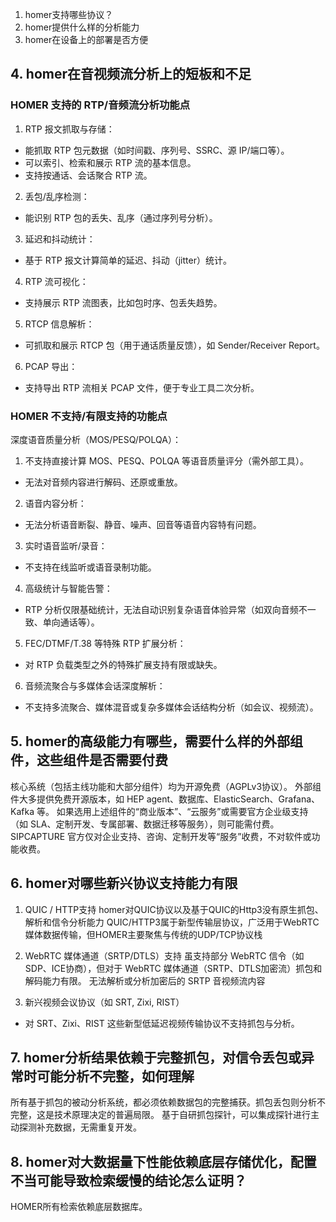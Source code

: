 1. homer支持哪些协议？
2. homer提供什么样的分析能力
3. homer在设备上的部署是否方便

## 4. homer在音视频流分析上的短板和不足

### HOMER 支持的 RTP/音频流分析功能点

1. RTP 报文抓取与存储：
- 能抓取 RTP 包元数据（如时间戳、序列号、SSRC、源 IP/端口等）。
- 可以索引、检索和展示 RTP 流的基本信息。
- 支持按通话、会话聚合 RTP 流。

2. 丢包/乱序检测：

- 能识别 RTP 包的丢失、乱序（通过序列号分析）。

3. 延迟和抖动统计：

- 基于 RTP 报文计算简单的延迟、抖动（jitter）统计。

4. RTP 流可视化：

- 支持展示 RTP 流图表，比如包时序、包丢失趋势。

5. RTCP 信息解析：

- 可抓取和展示 RTCP 包（用于通话质量反馈），如 Sender/Receiver Report。

6. PCAP 导出：

- 支持导出 RTP 流相关 PCAP 文件，便于专业工具二次分析。

### HOMER 不支持/有限支持的功能点

深度语音质量分析（MOS/PESQ/POLQA）：

1. 不支持直接计算 MOS、PESQ、POLQA 等语音质量评分（需外部工具）。
- 无法对音频内容进行解码、还原或重放。

2. 语音内容分析：

- 无法分析语音断裂、静音、噪声、回音等语音内容特有问题。

3. 实时语音监听/录音：

- 不支持在线监听或语音录制功能。

4. 高级统计与智能告警：

- RTP 分析仅限基础统计，无法自动识别复杂语音体验异常（如双向音频不一致、单向通话等）。

5. FEC/DTMF/T.38 等特殊 RTP 扩展分析：

- 对 RTP 负载类型之外的特殊扩展支持有限或缺失。

6. 音频流聚合与多媒体会话深度解析：

- 不支持多流聚合、媒体混音或复杂多媒体会话结构分析（如会议、视频流）。

## 5. homer的高级能力有哪些，需要什么样的外部组件，这些组件是否需要付费

核心系统（包括主线功能和大部分组件）均为开源免费（AGPLv3协议）。
外部组件大多提供免费开源版本，如 HEP agent、数据库、ElasticSearch、Grafana、Kafka 等。
如果选用上述组件的“商业版本”、“云服务”或需要官方企业级支持（如 SLA、定制开发、专属部署、数据迁移等服务），则可能需付费。
SIPCAPTURE 官方仅对企业支持、咨询、定制开发等“服务”收费，不对软件或功能收费。

## 6. homer对哪些新兴协议支持能力有限

1. QUIC / HTTP支持
homer对QUIC协议以及基于QUIC的Http3没有原生抓包、解析和信令分析能力
QUIC/HTTP3属于新型传输层协议，广泛用于WebRTC媒体数据传输，但HOMER主要聚焦与传统的UDP/TCP协议栈

2. WebRTC 媒体通道（SRTP/DTLS）支持
虽支持部分 WebRTC 信令（如SDP、ICE协商），但对于 WebRTC 媒体通道（SRTP、DTLS加密流）抓包和解码能力有限。
无法解析或分析加密后的 SRTP 音视频流内容

3. 新兴视频会议协议（如 SRT, Zixi, RIST）

- 对 SRT、Zixi、RIST 这些新型低延迟视频传输协议不支持抓包与分析。

## 7. homer分析结果依赖于完整抓包，对信令丢包或异常时可能分析不完整，如何理解

所有基于抓包的被动分析系统，都必须依赖数据包的完整捕获。抓包丢包则分析不完整，这是技术原理决定的普遍局限。
基于自研抓包探针，可以集成探针进行主动探测补充数据，无需重复开发。

## 8. homer对大数据量下性能依赖底层存储优化，配置不当可能导致检索缓慢的结论怎么证明？

HOMER所有检索依赖底层数据库。